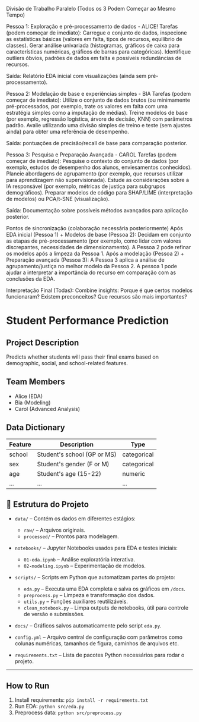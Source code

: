 Divisão de Trabalho Paralelo (Todos os 3 Podem Começar ao Mesmo Tempo)

Pessoa 1: Exploração e pré-processamento de dados - ALICE!
Tarefas (podem começar de imediato):
Carregue o conjunto de dados, inspecione as estatísticas básicas (valores em falta, tipos de recursos, equilíbrio de classes).
Gerar análise univariada (histogramas, gráficos de caixa para características numéricas, gráficos de barras para categóricas).
Identifique outliers óbvios, padrões de dados em falta e possíveis redundâncias de recursos.

Saída: Relatório EDA inicial com visualizações (ainda sem pré-processamento).


Pessoa 2: Modelação de base e experiências simples - BIA
Tarefas (podem começar de imediato):
Utilize o conjunto de dados brutos (ou minimamente pré-processados, por exemplo, trate os valores em falta com uma estratégia simples como a imputação de médias).
Treine modelos de base (por exemplo, regressão logística, árvore de decisão, KNN) com parâmetros padrão.
Avalie utilizando uma divisão simples de treino e teste (sem ajustes ainda) para obter uma referência de desempenho.

Saída: pontuações de precisão/recall de base para comparação posterior.


Pessoa 3: Pesquisa e Preparação Avançada - CAROL
Tarefas (podem começar de imediato):
Pesquise o contexto do conjunto de dados (por exemplo, estudos de desempenho dos alunos, enviesamentos conhecidos).
Planeie abordagens de agrupamento (por exemplo, que recursos utilizar para aprendizagem não supervisionada).
Estude as considerações sobre a IA responsável (por exemplo, métricas de justiça para subgrupos demográficos).
Preparar modelos de código para SHAP/LIME (interpretação de modelos) ou PCA/t-SNE (visualização).

Saída: Documentação sobre possíveis métodos avançados para aplicação posterior.


Pontos de sincronização (colaboração necessária posteriormente)
Após EDA inicial (Pessoa 1) + Modelos de base (Pessoa 2):
Decidam em conjunto as etapas de pré-processamento (por exemplo, como lidar com valores discrepantes, necessidades de dimensionamento).
A Pessoa 2 pode refinar os modelos após a limpeza da Pessoa 1.
Após a modelação (Pessoa 2) + Preparação avançada (Pessoa 3):
A Pessoa 3 aplica a análise de agrupamento/justiça no melhor modelo da Pessoa 2.
A pessoa 1 pode ajudar a interpretar a importância do recurso em comparação com as conclusões da EDA.

Interpretação Final (Todas):
Combine insights: Porque é que certos modelos funcionaram? Existem preconceitos? Que recursos são mais importantes?


# Student Performance Prediction

## Project Description
Predicts whether students will pass their final exams based on demographic, social, and school-related features.

## Team Members
- Alice (EDA)
- Bia (Modeling)
- Carol (Advanced Analysis)

## Data Dictionary
| Feature | Description | Type |
|---------|-------------|------|
| school | Student's school (GP or MS) | categorical |
| sex | Student's gender (F or M) | categorical |
| age | Student's age (15-22) | numeric |
| ... | ... | ... |


## 📁 Estrutura do Projeto

- `data/` – Contém os dados em diferentes estágios:
  - `raw/` – Arquivos originais.
  - `processed/` – Prontos para modelagem.

- `notebooks/` – Jupyter Notebooks usados para EDA e testes iniciais:
  - `01-eda.ipynb` – Análise exploratória interativa.
  - `02-modeling.ipynb` – Experimentação de modelos.

- `scripts/` – Scripts em Python que automatizam partes do projeto:
  - `eda.py` – Executa uma EDA completa e salva os gráficos em `/docs`.
  - `preprocess.py` – Limpeza e transformação dos dados.
  - `utils.py` – Funções auxiliares reutilizáveis.
  - `clean_notebook.py` – Limpa outputs de notebooks, útil para controle de versão e submissões.

- `docs/` – Gráficos salvos automaticamente pelo script `eda.py`.

- `config.yml` – Arquivo central de configuração com parâmetros como colunas numéricas, tamanhos de figura, caminhos de arquivos etc.

- `requirements.txt` – Lista de pacotes Python necessários para rodar o projeto.

---

## How to Run
1. Install requirements: `pip install -r requirements.txt`
2. Run EDA: `python src/eda.py`
3. Preprocess data: `python src/preprocess.py`